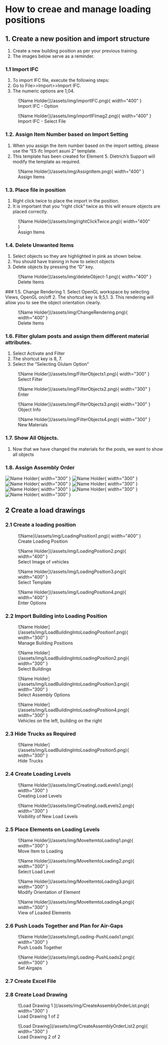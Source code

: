 # How to creae and manage loading positions

## 1. Create a new position and import structure
 1. Create a new building position as per your previous training.   
 2.  The images below serve as a reminder. 
###  1.1 Import IFC 
1. To import IFC file, execute the following steps: 
2. Go to File>>Import>>Import IFC.  
3. The numeric options are 1,04. 

<figure markdown="span">
  ![Name Holder](/assets/img/importIFC.png){ width="400" }
  <figcaption>Import IFC - Option</figcaption>
</figure>

<figure markdown="span">
  ![Name Holder](/assets/img/importIFImag2.png){ width="400" }
  <figcaption>Import IFC - Select File</figcaption>
</figure>
  
###  1.2. Assign Item Number based on Import Setting 

1. When you assign the item number based on the import setting, please use the “E5 ifc Import asuni 2” template.  
2. This template has been created for Element 5. Dietrich’s Support will modify the template as required. 


<figure markdown="span">
  ![Name Holder](/assets/img/AssignItem.png){ width="400" }
  <figcaption>Assign Items</figcaption>
</figure> 

###  1.3. Place file in position 
1. Right click twice to place the import in the position. 
2. It is important that you “right click” twice as this will ensure objects are placed correctly. 

<figure markdown="span">
  ![Name Holder](/assets/img/rightClickTwice.png){ width="400" }
  <figcaption>Assign Items</figcaption>
</figure> 


### 1.4. Delete Unwanted Items 
1. Select objects so they are highlighted in pink as shown below. 
2. You should have training in how to select objects 
3. Delete objects by pressing the “D” key.


<figure markdown="span">
  ![Name Holder](/assets/img/deleteObject-1.png){ width="400" }
  <figcaption>Delete Items</figcaption>
</figure> 
### 1.5. Change Rendering  
1. Select OpenGL workspace  by selecting Views, OpenGL on/off 
2. The shortcut key is 9,5,1. 
3. This rendering will allow you to see the object orientation clearly. 

<figure markdown="span">
  ![Name Holder](/assets/img/ChangeRendering.png){ width="400" }
  <figcaption>Delete Items</figcaption>
</figure> 


###  1.6.  Filter glulam posts and assign them different material attributes. 
1. Select Activate and Filter 
2. The shortcut key is 8, 7. 
3. Select the “Selecting Glulam Option” 

<figure markdown="span">
  ![Name Holder](/assets/img/FilterObjects1.png){ width="300" }
  <figcaption>Select Filter</figcaption>
</figure> 

<figure markdown="span">
  ![Name Holder](/assets/img/FilterObjects2.png){ width="300" }
  <figcaption>Enter</figcaption>
</figure> 

<figure markdown="span">
  ![Name Holder](/assets/img/FilterObjects3.png){ width="300" }
  <figcaption>Object Info</figcaption>
</figure> 

<figure markdown="span">
  ![Name Holder](/assets/img/FilterObjects4.png){ width="300" }
  <figcaption>New Materials</figcaption>
</figure> 







### 1.7. Show All Objects. 
1. Now that we have changed the materials for the posts, we want to show all objects 

### 1.8. Assign Assembly Order 
![Name Holder](/assets/img/AssemblyOrder2.png){ width="300" }
![Name Holder](/assets/img/AssemblyOrder3.png){ width="300" }
![Name Holder](/assets/img/AssemblyOrder4.png){ width="300" }
![Name Holder](/assets/img/AssemblyOrder5.png){ width="300" }
![Name Holder](/assets/img/AssemblyOrder6.png){ width="300" }
![Name Holder](/assets/img/AssemblyOrder7.png){ width="300" }
![Name Holder](/assets/img/AssemblyOrder8.png){ width="300" }


##  2  Create a load drawings
### 2.1 Create a loading position

<figure markdown="span">
  ![Name](/assets/img/LoadingPosition1.png){ width="400" }
  <figcaption>Create Loading Position</figcaption>
</figure>

<figure markdown="span">
  ![Name Holder](/assets/img/LoadingPosition2.png){ width="400" }
  <figcaption>Select Image of vehicles</figcaption>
</figure>

<figure markdown="span">
  ![Name Holder](/assets/img/LoadingPosition3.png){ width="400" }
  <figcaption>Select Template</figcaption>
</figure>

<figure markdown="span">
  ![Name Holder](/assets/img/LoadingPosition4.png){ width="400" }
  <figcaption>Enter Options</figcaption>
</figure>


### 2.2 Import Building into Loading Position 

<figure markdown="span">
  ![Name Holder](/assets/img/LoadBuildingIntoLoadingPosition1.png){ width="300" }
  <figcaption>Manage Building Positions</figcaption>
</figure>


<figure markdown="span">
  ![Name Holder](/assets/img/LoadBuildingIntoLoadingPosition2.png){ width="300" }
  <figcaption>Select Buildings</figcaption>
</figure>


<figure markdown="span">
  ![Name Holder](/assets/img/LoadBuildingIntoLoadingPosition3.png){ width="300" }
  <figcaption>Select Assembly Options</figcaption>
</figure>


<figure markdown="span">
  ![Name Holder](/assets/img/LoadBuildingIntoLoadingPosition4.png){ width="300" }
  <figcaption>Vehicles on the left, building on the right</figcaption>
</figure>





### 2.3 Hide Trucks as Required 

<figure markdown="span">
  ![Name Holder](/assets/img/LoadBuildingIntoLoadingPosition5.png){ width="300" }
  <figcaption>Hide Trucks</figcaption>
</figure>

### 2.4 Create Loading Levels                                                                       

<figure markdown="span">
  ![Name Holder](/assets/img/CreatingLoadLevels1.png){ width="300" }
  <figcaption>Creating Load Levels</figcaption>
</figure>


<figure markdown="span">
  ![Name Holder](/assets/img/CreatingLoadLevels2.png){ width="300" }
  <figcaption>Visibility of New Load Levels </figcaption>
</figure>

### 2.5 Place Elements on Loading Levels 

<figure markdown="span">
  ![Name Holder](/assets/img/MoveItemtoLoading1.png){ width="300" }
  <figcaption>Move Item to Loading</figcaption>
</figure>


<figure markdown="span">
  ![Name Holder](/assets/img/MoveItemtoLoading2.png){ width="300" }
  <figcaption>Select Load Level</figcaption>
</figure>


<figure markdown="span">
  ![Name Holder](/assets/img/MoveItemtoLoading3.png){ width="300" }
  <figcaption>Modify Orientation of Element</figcaption>
</figure>


<figure markdown="span">
  ![Name Holder](/assets/img/MoveItemtoLoading4.png){ width="300" }
  <figcaption>View of Loaded Elements</figcaption>
</figure>

### 2.6 Push Loads Together and Plan for Air-Gaps 

<figure markdown="span">
  ![Name Holder](/assets/img/Loading-PushLoads1.png){ width="300" }
  <figcaption>Push Loads Together</figcaption>
</figure>

<figure markdown="span">
  ![Name Holder](/assets/img/Loading-PushLoads2.png){ width="300" }
  <figcaption>Set Airgaps</figcaption>
</figure>




### 2.7 Create Excel File 

### 2.8 Create Load Drawing 
<figure markdown="span">
  ![Load Drawing 1 ](/assets/img/CreateAssemblyOrderList.png){ width="300" }
  <figcaption>Load Drawing 1 of 2 </figcaption>
</figure>

<figure markdown="span">
  ![Load Drawing](/assets/img/CreateAssemblyOrderList2.png){ width="300" }
  <figcaption>Load Drawing 2 of 2 </figcaption>
</figure>



